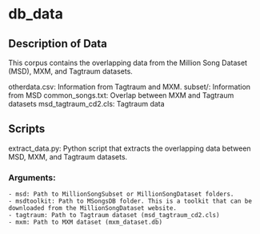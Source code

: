 # db_data

## Description of Data

This corpus contains the overlapping data from the Million Song Dataset (MSD), MXM, and Tagtraum datasets.

otherdata.csv: Information from Tagtraum and MXM.
subset/: Information from MSD
common_songs.txt: Overlap between MXM and Tagtraum datasets
msd_tagtraum_cd2.cls: Tagtraum data


## Scripts
extract_data.py: Python script that extracts the overlapping data between MSD, MXM, and Tagtraum datasets.

### Arguments:

	- msd: Path to MillionSongSubset or MillionSongDataset folders.
	- msdtoolkit: Path to MSongsDB folder. This is a toolkit that can be downloaded from the MillionSongDataset website.
	- tagtraum: Path to Tagtraum dataset (msd_tagtraum_cd2.cls)
	- mxm: Path to MXM dataset (mxm_dataset.db)
